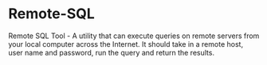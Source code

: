 Remote-SQL
==========

Remote SQL Tool - A utility that can execute queries on remote servers from your local computer across the Internet. It should take in a remote host, user name and password, run the query and return the results.
